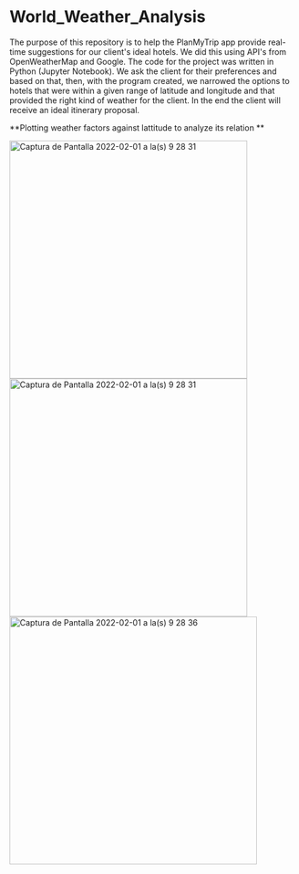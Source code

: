 # World_Weather_Analysis

The purpose of this repository is to help the PlanMyTrip app provide real-time suggestions for our client's ideal hotels. We did this using API's from OpenWeatherMap and Google. 
The code for the project was written in Python (Jupyter Notebook). 
We ask the client for their preferences and based on that, then, with the program created, we narrowed the options to hotels that were within a given range of latitude and longitude and that provided the right kind of weather for the client. In the end the client will receive an ideal itinerary proposal.


**Plotting weather factors against lattitude to analyze its relation
**

<img width="417" alt="Captura de Pantalla 2022-02-01 a la(s) 9 28 31" src="https://user-images.githubusercontent.com/85467925/151998206-fcaa4802-ef32-43cd-96e3-89c07242e308.png">
<img width="417" alt="Captura de Pantalla 2022-02-01 a la(s) 9 28 31" src="https://user-images.githubusercontent.com/85467925/151998215-18050a89-e124-4956-a5b5-6ae9c7cca465.png">
<img width="434" alt="Captura de Pantalla 2022-02-01 a la(s) 9 28 36" src="https://user-images.githubusercontent.com/85467925/151998220-9cd1e677-17fb-44bb-a8c1-68020152f124.png">
